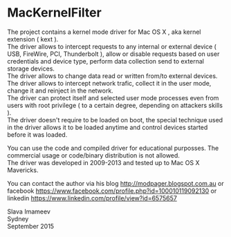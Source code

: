 # MacKernelFilter

The project contains a kernel mode driver for Mac OS X , aka kernel extension ( kext ).  
The driver allows to intercept requests to any internal or external device ( USB, FireWire, PCI, Thunderbolt ), allow or disable requests based on user credentials and device type, perform data collection send to external storage devices.  
The driver allows to change data read or written from/to external devices.  
The driver allows to intercept network trafic, collect it in the user mode, change it and reinject in the network.  
The driver can protect itself and selected user mode processes even from users with root privilege ( to a certain degree, depending on attackers skills ).  
The driver doesn't require to be loaded on boot, the special technique used in the driver allows it to be loaded anytime and control devices started before it was loaded.

You can use the code and compiled driver for educational purposses. The commercial usage or code/binary distribution is not allowed.  
The driver was developed in 2009-2013 and tested up to Mac OS X Mavericks.

You can contact the author via his blog http://modpager.blogspot.com.au or facebook https://www.facebook.com/profile.php?id=100010119092130 or linkedin https://www.linkedin.com/profile/view?id=6575657  

Slava Imameev  
Sydney  
September 2015  
